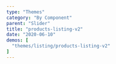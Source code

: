 ```yaml
---
type: "Themes"
category: "By Component"
parent: "Slider"
title: "products-listing-v2"
date: "2020-06-10"
demos: [
  "themes/listing/products-listing-v2"
]
---
```

